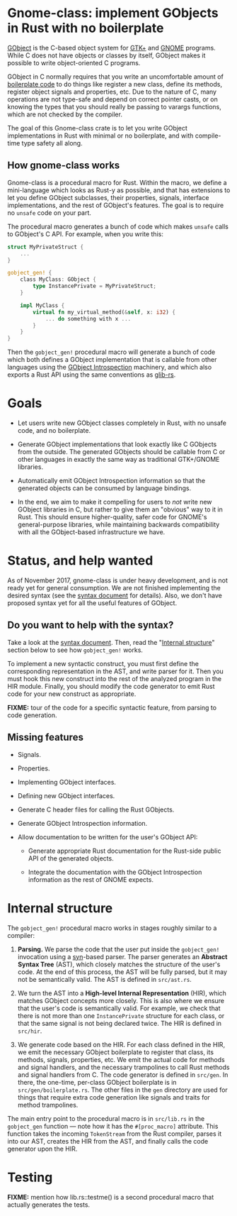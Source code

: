 # Gnome-class: implement GObjects in Rust with no boilerplate

[GObject][gobject] is the C-based object system for [GTK+][gtk] and
[GNOME][gnome] programs.  While C does not have objects or classes by
itself, GObject makes it possible to write object-oriented C programs.

GObject in C normally requires that you write an uncomfortable amount
of [boilerplate code][boilerplate] to do things like register a new
class, define its methods, register object signals and properties,
etc.  Due to the nature of C, many operations are not type-safe and
depend on correct pointer casts, or on knowing the types that you
should really be passing to varargs functions, which are not checked
by the compiler.

The goal of this Gnome-class crate is to let you write GObject
implementations in Rust with minimal or no boilerplate, and with
compile-time type safety all along.

## How gnome-class works

Gnome-class is a procedural macro for Rust.  Within the macro, we
define a mini-language which looks as Rust-y as possible, and that has
extensions to let you define GObject subclasses, their properties,
signals, interface implementations, and the rest of GObject's
features.  The goal is to require no `unsafe` code on your part.

The procedural macro generates a bunch of code which makes `unsafe`
calls to GObject's C API.  For example, when you write this:

```rust
struct MyPrivateStruct {
    ...
}

gobject_gen! {
    class MyClass: GObject {
        type InstancePrivate = MyPrivateStruct;
    }

    impl MyClass {
        virtual fn my_virtual_method(&self, x: i32) {
            ... do something with x ...
        }
    }
}
```

Then the `gobject_gen!` procedural macro will generate a bunch of code
which both defines a GObject implementation that is callable from
other languages using the [GObject Introspection][gi] machinery, and
which also exports a Rust API using the same conventions
as [glib-rs][glib-rs].

# Goals

* Let users write new GObject classes completely in Rust, with no
  unsafe code, and no boilerplate.

* Generate GObject implementations that look exactly like C GObjects
  from the outside.  The generated GObjects should be callable from C
  or other languages in exactly the same way as traditional GTK+/GNOME
  libraries.

* Automatically emit GObject Introspection information so that the
  generated objects can be consumed by language bindings.

* In the end, we aim to make it compelling for users to *not* write
  new GObject libraries in C, but rather to give them an "obvious" way
  to it in Rust.  This should ensure higher-quality, safer code for
  GNOME's general-purpose libraries, while maintaining backwards
  compatibility with all the GObject-based infrastructure we have.

# Status, and help wanted

As of November 2017, gnome-class is under heavy development, and is
not ready yet for general consumption.  We are not finished
implementing the desired syntax (see the [syntax document][syntax] for
details).  Also, we don't have proposed syntax yet for all the useful
features of GObject.

## Do you want to help with the syntax?

Take a look at the [syntax document][syntax].  Then, read the
"[Internal structure](README.md#internal-structure)" section below to
see how `gobject_gen!` works.

To implement a new syntactic construct, you must first define the
corresponding representation in the AST, and write parser for it.
Then you must hook this new construct into the rest of the analyzed
program in the HIR module.  Finally, you should modify the code
generator to emit Rust code for your new construct as appropriate.

**FIXME:** tour of the code for a specific syntactic feature, from
parsing to code generation.

## Missing features

* Signals.

* Properties.

* Implementing GObject interfaces.

* Defining new GObject interfaces.

* Generate C header files for calling the Rust GObjects.

* Generate GObject Introspection information.

* Allow documentation to be written for the user's GObject API:

  * Generate appropriate Rust documentation for the Rust-side public
    API of the generated objects.

  * Integrate the documentation with the GObject Introspection
    information as the rest of GNOME expects.

# Internal structure

The `gobject_gen!` procedural macro works in stages roughly similar to
a compiler:

1. **Parsing.** We parse the code that the user put inside the
   `gobject_gen!` invocation using a [syn][syn]-based parser.  The
   parser generates an **Abstract Syntax Tree** (AST), which closely
   matches the structure of the user's code.  At the end of this
   process, the AST will be fully parsed, but it may not be
   semantically valid.  The AST is defined in `src/ast.rs`.

2. We turn the AST into a **High-level Internal Representation**
   (HIR), which matches GObject concepts more closely.  This is also
   where we ensure that the user's code is semantically valid.  For
   example, we check that there is not more than one `InstancePrivate`
   structure for each class, or that the same signal is not being
   declared twice.  The HIR is defined in `src/hir`.

3. We generate code based on the HIR.  For each class defined in the
   HIR, we emit the necessary GObject boilerplate to register that
   class, its methods, signals, properties, etc.  We emit the actual
   code for methods and signal handlers, and the necessary trampolines
   to call Rust methods and signal handlers from C.  The code
   generator is defined in `src/gen`.  In there, the one-time,
   per-class GObject boilerplate is in `src/gen/boilerplate.rs`.  The
   other files in the `gen` directory are used for things that require
   extra code generation like signals and traits for method trampolines.

The main entry point to the procedural macro is in `src/lib.rs` in the
`gobject_gen` function — note how it has the `#[proc_macro]`
attribute.  This function takes the incoming `TokenStream` from the
Rust compiler, parses it into our AST, creates the HIR from the AST,
and finally calls the code generator upon the HIR.

# Testing

**FIXME:** mention how lib.rs::testme() is a second procedural macro
that actually generates the tests.



[gobject]: https://developer.gnome.org/platform-overview/unstable/tech-gobject.html.en
[boilerplate]: https://developer.gnome.org/SubclassGObject/
[gtk]: https://www.gtk.org/
[gnome]: https://www.gnome.org/
[gi]: https://wiki.gnome.org/Projects/GObjectIntrospection
[glib-rs]: http://gtk-rs.org/docs/glib/
[syntax]: gobject-notes/syntax.md
[syn]: https://github.com/dtolnay/syn/
